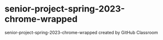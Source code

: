 # senior-project-spring-2023-chrome-wrapped
senior-project-spring-2023-chrome-wrapped created by GitHub Classroom
